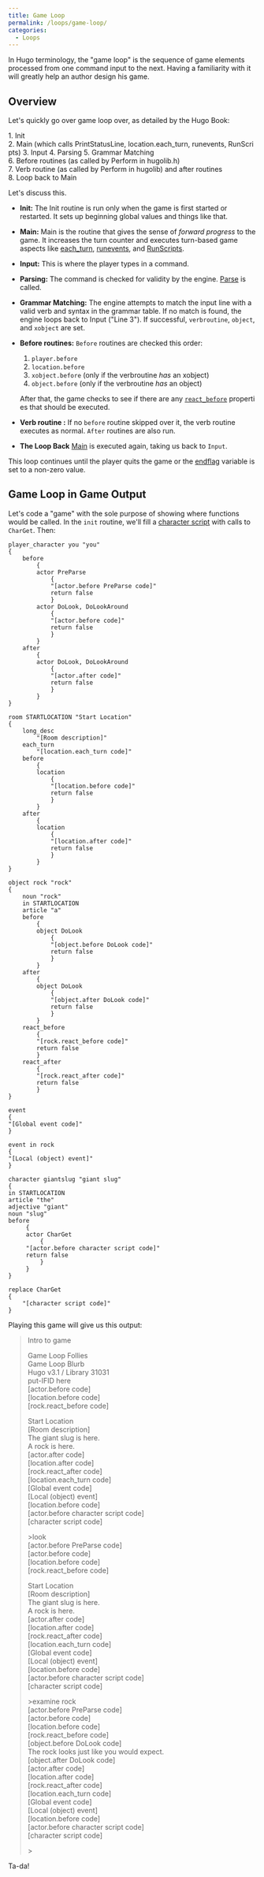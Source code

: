 ```yaml
---
title: Game Loop
permalink: /loops/game-loop/
categories: 
  - Loops
---
```


In Hugo terminology, the "game loop" is the sequence of game elements
processed from one command input to the next. Having a familiarity with
it will greatly help an author design his game.

## Overview

Let's quickly go over game loop over, as detailed by the Hugo Book:

1. Init
2. Main (which calls PrintStatusLine, location.each_turn, runevents, RunScripts)
3. Input
4. Parsing
5. Grammar Matching
6. Before routines (as called by Perform in hugolib.h)
7. Verb routine (as called by Perform in hugolib) and after routines
8. Loop back to Main

Let's discuss this.

-   **Init:** The Init routine is run only when the game is first
    started or restarted. It sets up beginning global values and things
    like that.
-   **Main:** Main is the routine that gives the sense of *forward
    progress* to the game. It increases the turn counter and executes
    turn-based game aspects like [each_turn](timers/each_turn/),
    [runevents](timers/events/), and
    [RunScripts](characters/scripts/).
-   **Input:** This is where the player types in a command.
-   **Parsing:** The command is checked for validity by the engine.
    [Parse](routines/parse/) is called.
-   **Grammar Matching:** The engine attempts to match the input line
    with a valid verb and syntax in the grammar table. If no match is
    found, the engine loops back to Input ("Line 3"). If successful,
    `verbroutine`, `object`, and `xobject` are set.
-   **Before routines:** `Before` routines are checked this order:
    
    1. `player.before`
    2. `location.before`
    3. `xobject.before` (only if the verbroutine <em>has</em> an xobject)
    4. `object.before` (only if the verbroutine <em>has</em> an object)

    After that, the game checks to see if there are any [`react_before`](properties/react_before/) properties that should be executed.
-   **Verb routine :** If no `before` routine skipped over it, the verb
    routine executes as normal. `After` routines are also run.
-   **The Loop Back** [Main](routines/main/) is executed again, taking
    us back to `Input`.

This loop continues until the player quits the game or the
[endflag](globals/endflag/) variable is set to a non-zero value.

## Game Loop in Game Output

Let's code a "game" with the sole purpose of showing where functions
would be called. In the `init` routine, we'll fill a 
[character script](characters/scripts/) with calls to `CharGet`. Then:


    player_character you "you"
    {
        before
            {
            actor PreParse
                {
                "[actor.before PreParse code]"
                return false
                }
            actor DoLook, DoLookAround
                {
                "[actor.before code]"
                return false
                }
            }
        after
            {
            actor DoLook, DoLookAround
                {
                "[actor.after code]"
                return false
                }
            }
    }

    room STARTLOCATION "Start Location"
    {
        long_desc
            "[Room description]"
        each_turn
            "[location.each_turn code]"
        before
            {
            location
                {
                "[location.before code]"
                return false
                }
            }
        after
            {
            location
                {
                "[location.after code]"
                return false
                }
            }
    }

    object rock "rock"
    {
        noun "rock"
        in STARTLOCATION
        article "a"
        before
            {
            object DoLook
                {
                "[object.before DoLook code]"
                return false
                }
            }
        after
            {
            object DoLook
                {
                "[object.after DoLook code]"
                return false
                }
            }
        react_before
            {
            "[rock.react_before code]"
            return false
            }
        react_after
            {
            "[rock.react_after code]"
            return false
            }
    }

    event
    {
    "[Global event code]"
    }

    event in rock
    {
    "[Local (object) event]"
    }

    character giantslug "giant slug"
    {
    in STARTLOCATION
    article "the"
    adjective "giant"
    noun "slug"
    before
         {
         actor CharGet
             {
         "[actor.before character script code]"
         return false
             }
         }
    }

    replace CharGet
    {
        "[character script code]"
    }

Playing this game will give us this output:

>Intro to game
>
>Game Loop Follies  
>Game Loop Blurb  
>Hugo v3.1 / Library 31031  
>put-IFID here  
>\[actor.before code\]  
>\[location.before code\]  
>\[rock.react_before code\]
>  
>Start Location  
>\[Room description\]  
>The giant slug is here.  
>A rock is here.  
>\[actor.after code\]  
>\[location.after code\]  
>\[rock.react_after code\]  
>\[location.each_turn code\]  
>\[Global event code\]  
>\[Local (object) event\]  
>\[location.before code\]  
>\[actor.before character script code\]  
>\[character script code\]  
>  
>&gt;look  
>\[actor.before PreParse code\]  
>\[actor.before code\]  
>\[location.before code\]  
>\[rock.react_before code\]  
>  
>Start Location  
>\[Room description\]  
>The giant slug is here.  
>A rock is here.  
>\[actor.after code\]  
>\[location.after code\]  
>\[rock.react_after code\]  
>\[location.each_turn code\]  
>\[Global event code\]  
>\[Local (object) event\]  
>\[location.before code\]  
>\[actor.before character script code\]  
>\[character script code\]  
>  
>&gt;examine rock  
>\[actor.before PreParse code\]  
>\[actor.before code\]  
>\[location.before code\]  
>\[rock.react_before code\]  
>\[object.before DoLook code\]  
>The rock looks just like you would expect.  
>\[object.after DoLook code\]  
>\[actor.after code\]  
>\[location.after code\]  
>\[rock.react_after code\]  
>\[location.each_turn code\]  
>\[Global event code\]  
>\[Local (object) event\]  
>\[location.before code\]  
>\[actor.before character script code\]  
>\[character script code\]  
>  
>&gt;  

Ta-da!
